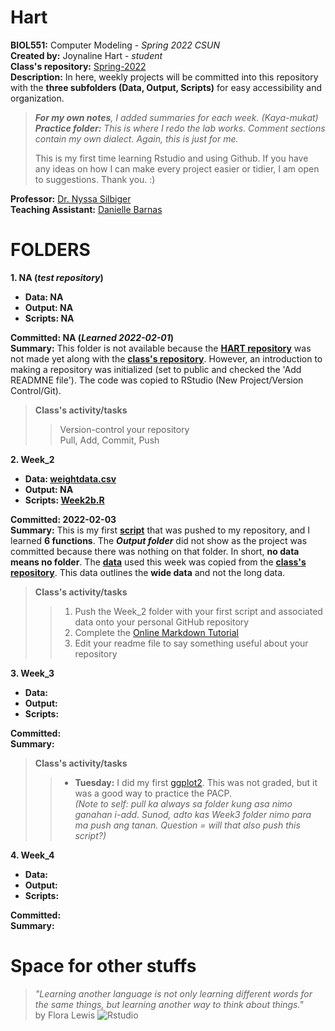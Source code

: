 # Hart
**BIOL551:** Computer Modeling - _Spring 2022 CSUN_  
**Created by:** Joynaline Hart - _student_  
**Class's repository:** [Spring-2022](https://github.com/Biol551-CSUN/Spring-2022)  
**Description:** In here, weekly projects will be committed into this repository with the **three subfolders (Data, Output, Scripts)** for easy accessibility and organization.  
> _**For my own notes**, I added summaries for each week. (Kaya-mukat)_  
> _**Practice folder:** This is where I redo the lab works. Comment sections contain my own dialect. Again, this is just for me._  
> 
> This is my first time learning Rstudio and using Github. If you have any ideas on how I can make every project easier or tidier, I am open to suggestions. Thank you. :)

**Professor:** [Dr. Nyssa Silbiger](https://github.com/njsilbiger)  
**Teaching Assistant:** [Danielle Barnas](https://github.com/dbarnas)  

# FOLDERS
**1. NA (_test repository_)**
* **Data: NA**
* **Output: NA**
* **Scripts: NA**

**Committed: NA (_Learned 2022-02-01_)**  
**Summary:** This folder is not available because the **[HART repository](https://github.com/Biol551-CSUN/Hart)** was not made yet along with the **[class's repository](https://github.com/Biol551-CSUN/Spring-2022)**. However, an introduction to making a repository was initialized (set to public and checked the 'Add READMNE file'). The code was copied to RStudio (New Project/Version Control/Git). 
> **Class's activity/tasks**
>> Version-control your repository  
>> Pull, Add, Commit, Push

**2. Week_2**
* **Data: [weightdata.csv](https://github.com/Biol551-CSUN/Hart/blob/main/Week_2/Data/weightdata.csv)** 
* **Output: NA**
* **Scripts: [Week2b.R](https://github.com/Biol551-CSUN/Hart/blob/main/Week_2/Scripts/Week2b.R)**  

**Committed: 2022-02-03**  
**Summary:** This is my first **[script](https://github.com/Biol551-CSUN/Hart/blob/main/Week_2/Scripts/Week2b.R)** that was pushed to my repository, and I learned **6 functions**. The **_Output folder_** did not show as the project was committed because there was nothing on that folder. In short, **no data means no folder**. The **[data](https://github.com/Biol551-CSUN/Hart/blob/main/Week_2/Data/weightdata.csv)** used this week was copied from the **[class's repository](https://github.com/Biol551-CSUN/Spring-2022)**. This data outlines the **wide data** and not the long data. 
> **Class's activity/tasks**  
>> 1. Push the Week_2 folder with your first script and associated data onto your personal GitHub repository
>> 2. Complete the [Online Markdown Tutorial](https://www.markdowntutorial.com/)
>> 3. Edit your readme file to say something useful about your repository

**3. Week_3**
* **Data:** 
* **Output:** 
* **Scripts:** 

**Committed:**  
**Summary:**
> **Class's activity/tasks**
>> * **Tuesday:** I did my first [ggplot2](https://github.com/Biol551-CSUN/Hart/blob/main/Week_3/Scripts/Week_3a.R). This was not graded, but it was a good way to practice the PACP.  
>> _(Note to self: pull ka always sa folder kung asa nimo ganahan i-add. Sunod, adto kas Week3 folder nimo para ma push ang tanan. Question = will that also push this script?)_

**4. Week_4**
* **Data:** 
* **Output:** 
* **Scripts:** 

**Committed:**  
**Summary:**



# Space for other stuffs
> _"Learning another language is not only learning different words for the same things, but learning another way to think about things."_  
> by Flora Lewis
![Rstudio](https://r4epis.netlify.app/images/RStudio_overview.PNG)
